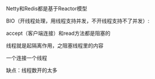 Netty和Redis都是基于Reactor模型

BIO（开线程处理，用线程支持并发，不开线程支持不了并发）:

accept（客户端连接）和read方法都是阻塞的

线程就是起隔离作用，之阻塞线程里的内容

一个连接一个线程



缺点：线程数开的太多



